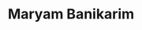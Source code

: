 ---
layout: layouts/profile.liquid
title: Maryam Banikarim
id: maryam_banikarim
prefix: 
first: Maryam
middle: 
last: Banikarim
suffix: 
currentTitle: Founder, MaryamB LLC, Co-Founder, NYCNext and Board Member
currentOrg: NYCNext
bio: <br /><br />Banikarim is a seasoned C-Suite executive and board director. She brings nearly three decades of experience across a diverse range of industries including social media/tech, hospitality and media. She has held positions at almost every type of company, from multinational to local and from mature to early stage high-growth startup.<br /><br />Noteworthy Results<br /><br />● Repositionied Nextdoor (NYSE&#58; KIND), as a modern, purpose-driven, digital neighborhood network culminating in a public offering via a Khosla Ventures SPAC.<br /><br />● Delivered $2B of direct revenue, relaunched loyalty program and simultaneously positioned Hyatt as a purpose-driven hospitality brand (stock price +100% in 4yrs). Led strategy for incremental growth and profitability resulting in acquisition of Miraval and Exhale.<br /><br />● Repositioned Gannett to positively impact stock price (+161% in 4yrs) culminating in a split of the company. Led marketing and national sales as well as the company’s digital transformation.<br /><br />● Generated significant increment revenues by working across 70 brands to successfully position NBCU’s integrated sales efforts via a variety of B2B marketing and strategic selling techniques.<br /><br />● Part of the team that sold Univision for $12.3B to a PE consortium. Produced award-winning B2B campaigns and Upfronts, and led a strategic sales marketing team to amplify the power of Hispanic marketplace capturing a larger share of media dollars. Positioned Univision as the #1 network among A18-34 and A18-49 amongst ALL (v.s. Spanish language) viewers.<br /><br />Board Affiliation<br /><br />● NYCNext, Co-Founder <br /><br />● CoveHillPartners, ExecutiveAdvisor <br /><br />● OneSpaWorld(NASDAQ&#58;OSW), Director <br /><br />Areas of Expertise<br /><br />● BoardGovernance <br />● Marketing&amp;Comms <br />● Digital <br />● Sales <br />● Community <br />● GeneralManagement <br />● BusinessTransformation<br /><br />Education<br /><br />Columbia University, School of Business &amp; School of International Affairs&#58; MBA, Finance / Marketing (1993) MIA, National Security (1993)<br /><br />Columbia University, Barnard College&#58; BA, Political Science (1989)<br /><br />Honors &amp; Awards<br /><br />Industry awards include&#58; Agency Spotter, Top 20 Most Important Women in Marketing (2022), Forbes, “Most Influential CMO List” (2017), Fast Company’s “Most Creative People in Business 1000” (2014)<br /><br />Community honors include&#58; Columbia University, Alumni Medalist Recipient (2019), Ellis Island Medal of Honor Recipient (2018), NY Post’s “50 Most Powerful Women in NY” (2008)<br /><br />Thought leadership<br /><br />Banikarim is a well known industry leader, sought after globally for interviews and appearances. She is called upon for her insights on topics such as transformation, purpose-based branding, the changing role of marketing, community, tech for good, the future of hospitality and media, and diversity and inclusion. In 2021 she was Columbia Business School’s commencement speaker.
linkedin: https://www.linkedin.com/in/maryam-banikarim-737671/
tiktok: 
twitter: https://twitter.com/maryamb
aboutme: 
insta: https://www.instagram.com/mbanikarim/
orgURL: https://nycnext.org
snapchat: 
personalURL: 
smallHeadshotURL: assets/images/headshots/image_converted_scaled.avif
originalHeadshotURL: assets/images/headshots/image_converted_scaled.avif
tags-experience: 
tags-current-industries: 
tags-current-position: 
 - Founder
tags-past-industries: 
 - Advertising
 - Arts, Entertainment, and Recreation
 - Hospitality/Food Services
 - Media
 - Technology
tags-past-position: 
 - CMO / Chief Marketing Officer
tags-current-board-service: 
    - Corporate Public
    - Nonprofit
tags-past-board-service: 
    - Nonprofit
boards-current-corporate-private: 
boards-current-corporate-public: 
 - One Spa World, 
boards-current-nonprofit: 
 - Reporters without Borders, 
boards-current-privateequity: 
boards-current-spac: 
boards-current-vc: 
boards-past-corporate-private: 
boards-past-corporate-public: 
boards-past-nonprofit: 
 - Mt Sinai Adolescent HealthCare Center, 
 - Prep for Prep, 
 - Brooklyn Academy of Music, 
boards-past-privateequity: 
boards-past-spac: 
boards-past-vc: 
---